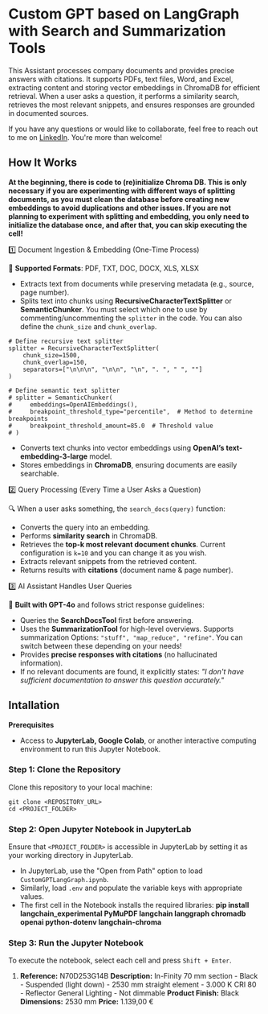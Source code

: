 # Custom GPT based on LangGraph with Search and Summarization Tools

This Assistant processes company documents and provides precise answers with citations. It supports PDFs, text files, Word, and Excel, extracting content and storing vector embeddings in ChromaDB for efficient retrieval. When a user asks a question, it performs a similarity search, retrieves the most relevant snippets, and ensures responses are grounded in documented sources.

If you have any questions or would like to collaborate, feel free to reach out to me on [LinkedIn](https://www.linkedin.com/in/jenya-stoeva-60477249/). You're more than welcome!

## How It Works

**At the beginning, there is code to (re)initialize Chroma DB. This is only necessary if you are experimenting with different ways of splitting documents, as you must clean the database before creating new embeddings to avoid duplications and other issues. If you are not planning to experiment with splitting and embedding, you only need to initialize the database once, and after that, you can skip executing the cell!**

1️⃣ Document Ingestion & Embedding (One-Time Process)

📂 **Supported Formats**: PDF, TXT, DOC, DOCX, XLS, XLSX  
* Extracts text from documents while preserving metadata (e.g., source, page number).  
* Splits text into chunks using **RecursiveCharacterTextSplitter** or **SemanticChunker**. You must select which one to use by commenting/uncommenting the ```splitter``` in the code. You can also define the ```chunk_size``` and ```chunk_overlap```.
  
```
# Define recursive text splitter
splitter = RecursiveCharacterTextSplitter(
    chunk_size=1500,
    chunk_overlap=150,
    separators=["\n\n\n", "\n\n", "\n", ". ", " ", ""]
)

# Define semantic text splitter
# splitter = SemanticChunker(
#     embeddings=OpenAIEmbeddings(),
#     breakpoint_threshold_type="percentile",  # Method to determine breakpoints
#     breakpoint_threshold_amount=85.0  # Threshold value
# )
```
* Converts text chunks into vector embeddings using **OpenAI’s text-embedding-3-large** model.
* Stores embeddings in **ChromaDB**, ensuring documents are easily searchable.  

2️⃣ Query Processing (Every Time a User Asks a Question)

🔍 When a user asks something, the `search_docs(query)` function:  
* Converts the query into an embedding.  
* Performs **similarity search** in ChromaDB.  
* Retrieves the **top-k most relevant document chunks**. Current configuration is ```k=10``` and you can change it as you wish.
* Extracts relevant snippets from the retrieved content.  
* Returns results with **citations** (document name & page number).  

3️⃣ AI Assistant Handles User Queries

🤖 **Built with GPT-4o** and follows strict response guidelines:  
* Queries the **SearchDocsTool** first before answering.  
* Uses the **SummarizationTool** for high-level overviews.  Supports summarization Options: ```"stuff", "map_reduce", "refine"```. You can switch between these depending on your needs!
* Provides **precise responses with citations** (no hallucinated information).  
* If no relevant documents are found, it explicitly states: *"I don't have sufficient documentation to answer this question accurately."*

## Intallation

<b>Prerequisites</b>

* Access to <b>JupyterLab, Google Colab</b>, or another interactive computing environment to run this Jupyter Notebook.

### Step 1: Clone the Repository

Clone this repository to your local machine:
```
git clone <REPOSITORY_URL>
cd <PROJECT_FOLDER>
```

### Step 2: Open Jupyter Notebook in JupyterLab

Ensure that ```<PROJECT_FOLDER>``` is accessible in JupyterLab by setting it as your working directory in JupyterLab.
 * In JupyterLab, use the "Open from Path" option to load ```CustomGPTLangGraph.ipynb```.
 * Similarly, load ```.env``` and populate the variable keys with appropriate values.
 * The first cell in the Notebook installs the required libraries: **pip install langchain_experimental PyMuPDF langchain langgraph chromadb openai python-dotenv langchain-chroma**

### Step 3: Run the Jupyter Notebook

To execute the notebook, select each cell and press ```Shift + Enter```.

1. **Reference:** N70D253G14B
**Description:** In-Finity 70 mm section - Black - Suspended (light down) - 2530 mm straight element - 3.000 K CRI 80 - Reflector General Lighting - Not dimmable
**Product Finish:** Black
**Dimensions:** 2530 mm
**Price:** 1.139,00 €
